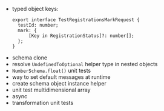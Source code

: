 -   typed object keys:
    ```
    export interface TestRegistrationsMarkRequest {
      testId: number;
      mark: {
          [Key in RegistrationStatus]?: number[];
      };
    }
    ```
-   schema clone
-   resolve `UndefinedToOptional` helper type in nested objects
-   `NumberSchema.float()` unit tests
-   way to set default messages at runtime
-   create schema object instance helper
-   unit test multidimensional array
-   async
-   transformation unit tests
